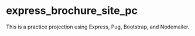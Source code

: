 # express_brochure_site_pc

This is a practice projection using Express, Pug, Bootstrap, and Nodemailer.
